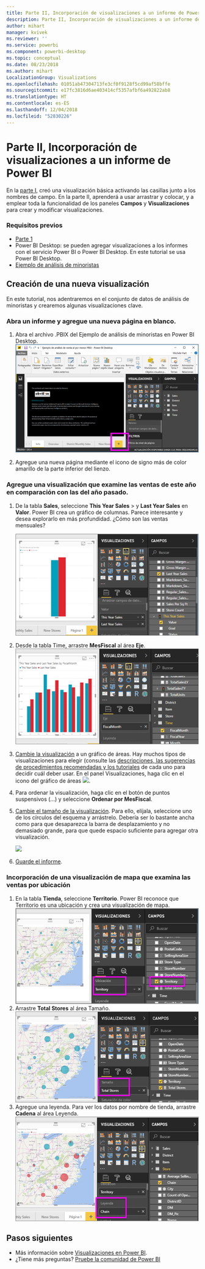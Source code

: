 ```yaml
---
title: Parte II, Incorporación de visualizaciones a un informe de Power BI
description: Parte II, Incorporación de visualizaciones a un informe de Power BI
author: mihart
manager: kvivek
ms.reviewer: ''
ms.service: powerbi
ms.component: powerbi-desktop
ms.topic: conceptual
ms.date: 08/23/2018
ms.author: mihart
LocalizationGroup: Visualizations
ms.openlocfilehash: 01051ab47304713fe3cf0f9128f5cd99af58bffe
ms.sourcegitcommit: e17fc3816d6ae403414cf5357afbf6a492822ab8
ms.translationtype: HT
ms.contentlocale: es-ES
ms.lasthandoff: 12/04/2018
ms.locfileid: "52830226"
---
```

# <a name="part-2-add-visualizations-to-a-power-bi-report"></a>Parte II, Incorporación de visualizaciones a un informe de Power BI
En la [parte I](power-bi-report-add-visualizations-ii.md), creó una visualización básica activando las casillas junto a los nombres de campo.  En la parte II, aprenderá a usar arrastrar y colocar, y a emplear toda la funcionalidad de los paneles **Campos** y **Visualizaciones** para crear y modificar visualizaciones.

### <a name="prerequisites"></a>Requisitos previos
- [Parte 1](power-bi-report-add-visualizations-ii.md)
- Power BI Desktop: se pueden agregar visualizaciones a los informes con el servicio Power BI o Power BI Desktop. En este tutorial se usa Power BI Desktop. 
- [Ejemplo de análisis de minoristas](http://download.microsoft.com/download/9/6/D/96DDC2FF-2568-491D-AAFA-AFDD6F763AE3/Retail%20Analysis%20Sample%20PBIX.pbix)

## <a name="create-a-new-visualization"></a>Creación de una nueva visualización
En este tutorial, nos adentraremos en el conjunto de datos de análisis de minoristas y crearemos algunas visualizaciones clave.

### <a name="open-a-report-and-add-a-new-blank-page"></a>Abra un informe y agregue una nueva página en blanco.
1. Abra el archivo .PBIX del Ejemplo de análisis de minoristas en Power BI Desktop. 
   ![](media/power-bi-report-add-visualizations-ii/power-bi-open-desktop.png)   

2. Agregue una nueva página mediante el icono de signo más de color amarillo de la parte inferior del lienzo.

### <a name="add-a-visualization-that-looks-at-this-years-sales-compared-to-last-year"></a>Agregue una visualización que examine las ventas de este año en comparación con las del año pasado.
1. De la tabla **Sales**, seleccione **This Year Sales** >  y **Last Year Sales** en **Valor**. Power BI crea un gráfico de columnas.  Parece interesante y desea explorarlo en más profundidad. ¿Cómo son las ventas mensuales?  
   
   ![](media/power-bi-report-add-visualizations-ii/power-bi-barchart.png)
2. Desde la tabla Time, arrastre **MesFiscal** al área **Eje**.  
   ![](media/power-bi-report-add-visualizations-ii/power-bi-month.png)
3. [Cambie la visualización](power-bi-report-change-visualization-type.md) a un gráfico de áreas.  Hay muchos tipos de visualizaciones para elegir (consulte las [descripciones, las sugerencias de procedimientos recomendadas y los tutoriales](power-bi-visualization-types-for-reports-and-q-and-a.md) de cada uno para decidir cuál deber usar. En el panel Visualizaciones, haga clic en el icono del gráfico de áreas ![](media/power-bi-report-add-visualizations-ii/power-bi-areachart.png).
4. Para ordenar la visualización, haga clic en el botón de puntos suspensivos (...) y seleccione **Ordenar por MesFiscal**.
5. [Cambie el tamaño de la visualización](power-bi-visualization-move-and-resize.md). Para ello, elíjala, seleccione uno de los círculos del esquema y arrástrelo. Debería ser lo bastante ancha como para que desaparezca la barra de desplazamiento y no demasiado grande, para que quede espacio suficiente para agregar otra visualización.
   
   ![](media/power-bi-report-add-visualizations-ii/pbi_part2_7b.png)
6. [Guarde el informe](../service-report-save.md).

### <a name="add-a-map-visualization-that-looks-at-sales-by-location"></a>Incorporación de una visualización de mapa que examina las ventas por ubicación
1. En la tabla **Tienda**, seleccione **Territorio**. Power BI reconoce que Territorio es una ubicación y crea una visualización de mapa.  
   ![](media/power-bi-report-add-visualizations-ii/power-bi-map.png)
2. Arrastre **Total Stores** al área Tamaño.  
   ![](media/power-bi-report-add-visualizations-ii/power-bi-map2.png)
3. Agregue una leyenda.  Para ver los datos por nombre de tienda, arrastre **Cadena** al área Leyenda.  
   ![](media/power-bi-report-add-visualizations-ii/power-bi-legend.png)

## <a name="next-steps"></a>Pasos siguientes
* Más información sobre [Visualizaciones en Power BI](power-bi-report-visualizations.md).  
* ¿Tiene más preguntas? [Pruebe la comunidad de Power BI](http://community.powerbi.com/)

